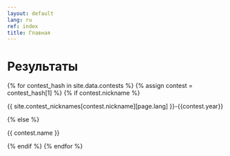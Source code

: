 ```yaml
---
layout: default
lang: ru
ref: index
title: Главная
---
```


# Результаты

{% for contest_hash in site.data.contests %}
{% assign contest = contest_hash[1] %}
{% if contest.nickname %}
<p>{{ site.contest_nicknames[contest.nickname][page.lang] }}-{{contest.year}}</p>
{% else %}
<p>{{ contest.name }}</p>
{% endif %}
{% endfor %}